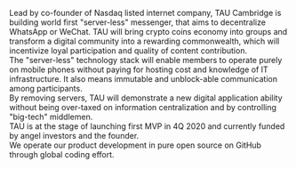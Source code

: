 Lead by co-founder of Nasdaq listed internet company, TAU Cambridge is building world first "server-less" messenger, that aims to decentralize WhatsApp or WeChat. TAU will bring crypto coins economy into groups and transform a digital community into a rewarding commonwealth, which will incentivize loyal participation and quality of content contribution.  <br>
The "server-less" technology stack will enable members to operate purely on mobile phones without paying for hosting cost and knowledge of IT infrastructure. It also means immutable and unblock-able communication among participants. <br>
By removing servers, TAU will demonstrate a new digital application ability without being over-taxed on information centralization and by controlling "big-tech" middlemen. <br>
TAU is at the stage of launching first MVP in 4Q 2020 and currently funded by angel investors and the founder. <br>
We operate our product development in pure open source on GitHub through global coding effort. 

